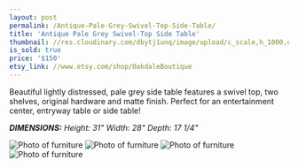 ```yaml
---
layout: post
permalink: /Antique-Pale-Grey-Swivel-Top-Side-Table/
title: 'Antique Pale Grey Swivel-Top Side Table'
thumbnail: //res.cloudinary.com/dbytj1unq/image/upload/c_scale,h_1000,q_80,w_1000/v1429061592/Oakdale-Boutique/Posts/2015-01-02-Antique-Pale-Grey-Swivel-Top-Side-Table/Thumbnail2.jpg
is_sold: true
price: '$150'
etsy_link: //www.etsy.com/shop/OakdaleBoutique
---
```


Beautiful lightly distressed, pale grey side table features a swivel top, two shelves, original hardware and matte finish. Perfect for an entertainment center, entryway table or side table! 

_**DIMENSIONS:** Height: 31" Width: 28" Depth: 17 1/4"_ 

![Photo of furniture][image1]
![Photo of furniture][image2]
![Photo of furniture][image3]
![Photo of furniture][image4]

<!-- Images -->
[image1]: //res.cloudinary.com/dbytj1unq/image/upload/c_limit,q_80,w_2000/v1429061605/Oakdale-Boutique/Posts/2015-01-02-Antique-Pale-Grey-Swivel-Top-Side-Table/1.jpg

[image2]: //res.cloudinary.com/dbytj1unq/image/upload/c_limit,q_80,w_2000/v1429061602/Oakdale-Boutique/Posts/2015-01-02-Antique-Pale-Grey-Swivel-Top-Side-Table/2.jpg

[image3]: //res.cloudinary.com/dbytj1unq/image/upload/c_limit,q_80,w_2000/v1429061605/Oakdale-Boutique/Posts/2015-01-02-Antique-Pale-Grey-Swivel-Top-Side-Table/4.jpg

[image4]: //res.cloudinary.com/dbytj1unq/image/upload/c_limit,q_80,w_2000/v1429061596/Oakdale-Boutique/Posts/2015-01-02-Antique-Pale-Grey-Swivel-Top-Side-Table/5.jpg
